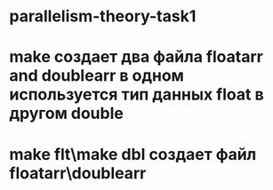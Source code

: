 # parallelism-theory-task1
# make   создает два файла floatarr and doublearr в одном используется тип данных float в другом double
# make flt\make dbl создает файл floatarr\doublearr
